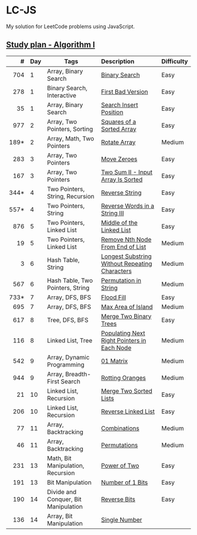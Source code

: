 # LC-JS

My solution for LeetCode problems using JavaScript.

## [Study plan - Algorithm I](https://leetcode.com/study-plan/algorithm)

|   #  | Day | Tags | Description | Difficulty |
|----: |--- |---|:---|:-----------|
| 704  | 1  | Array, Binary Search             | [Binary Search](problems/LC704.js)                                | Easy
| 278  | 1  | Binary Search, Interactive       | [First Bad Version](problems/LC278.js)                            | Easy
| 35   | 1  | Array, Binary Search             | [Search Insert Position](problems/LC35.js)                        | Easy
| 977  | 2  | Array, Two Pointers, Sorting     | [Squares of a Sorted Array](problems/LC977.js)                    | Easy
| 189* | 2  | Array, Math, Two Pointers        | [Rotate Array](problems/LC189.js)                                 | Medium
| 283  | 3  | Array, Two Pointers              | [Move Zeroes](problems/LC283.js)                                  | Easy
| 167  | 3  | Array, Two Pointers              | [Two Sum II - Input Array Is Sorted](problems/LC167.js)           | Easy
| 344* | 4  | Two Pointers, String, Recursion  | [Reverse String](problems/LC344.js)                               | Easy
| 557* | 4  | Two Pointers, String             | [Reverse Words in a String III](problems/LC557.js)                | Easy
| 876  | 5  | Two Pointers, Linked List        | [Middle of the Linked List](problems/LC876.js)                    | Easy
|  19  | 5  | Two Pointers, Linked List        | [Remove Nth Node From End of List](problems/LC19.js)              | Medium
|   3  | 6  | Hash Table, String               | [Longest Substring Without Repeating Characters](problems/LC3.js) | Medium
| 567  | 6  | Hash Table, Two Pointers, String | [Permutation in String](problems/LC567.js)                        | Medium
| 733* | 7  | Array, DFS, BFS                  | [Flood Fill](problems/LC733.js)                                   | Easy
| 695  | 7  | Array, DFS, BFS                  | [Max Area of Island](problems/LC695.js)                           | Medium
| 617  | 8  | Tree, DFS, BFS                   | [Merge Two Binary Trees](problems/LC617.js)                       | Easy
| 116  | 8  | Linked List, Tree                | [Populating Next Right Pointers in Each Node](problems/LC116.js)  | Medium
| 542  | 9  | Array, Dynamic Programming       | [01 Matrix](problems/LC542.js)                                    | Medium
| 944  | 9  | Array, Breadth-First Search      | [Rotting Oranges](problems/LC994.js)                              | Medium
| 21   | 10 | Linked List, Recursion           | [Merge Two Sorted Lists](problems/LC21.js)                        | Easy
| 206  | 10 | Linked List, Recursion           | [Reverse Linked List](problems/LC206.js)                          | Easy
| 77   | 11 | Array, Backtracking              | [Combinations](problems/LC77.js)                                  | Medium
| 46 | 11 | Array, Backtracking | [Permutations](problems/LC46.js) | Medium
| 231 | 13 | Math, Bit Manipulation, Recursion | [Power of Two](problems/LC231.js) | Easy
| 191 | 13 | Bit Manipulation | [Number of 1 Bits](problems/LC191.js) | Easy
| 190 | 14 | Divide and Conquer, Bit Manipulation | [Reverse Bits](problems/LC190.js) | Easy
| 136 | 14 | Array, Bit Manipulation | [Single Number](problems/LC136.js)
